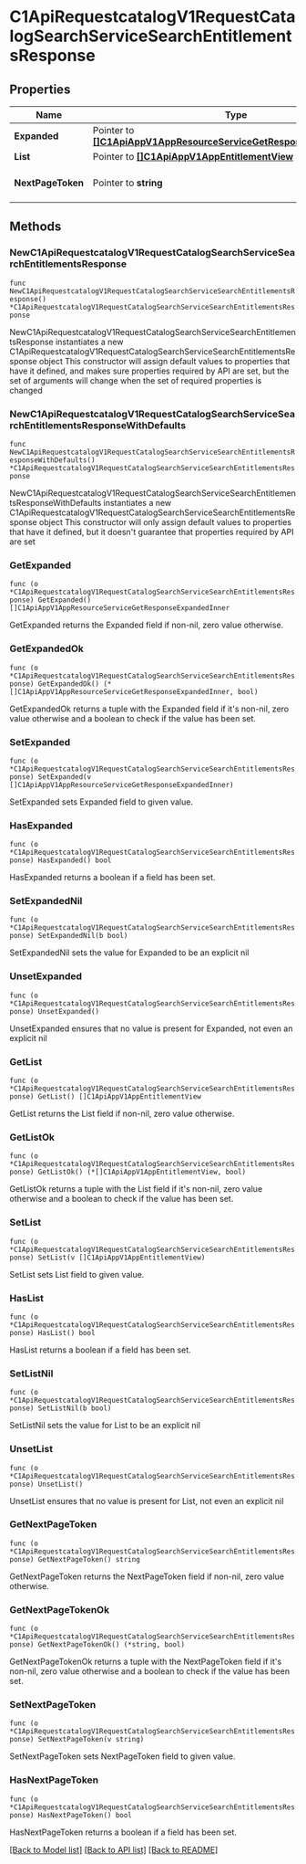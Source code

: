 # C1ApiRequestcatalogV1RequestCatalogSearchServiceSearchEntitlementsResponse

## Properties

Name | Type | Description | Notes
------------ | ------------- | ------------- | -------------
**Expanded** | Pointer to [**[]C1ApiAppV1AppResourceServiceGetResponseExpandedInner**](C1ApiAppV1AppResourceServiceGetResponseExpandedInner.md) | The expanded field. | [optional] 
**List** | Pointer to [**[]C1ApiAppV1AppEntitlementView**](C1ApiAppV1AppEntitlementView.md) | The list field. | [optional] 
**NextPageToken** | Pointer to **string** | The nextPageToken field. | [optional] 

## Methods

### NewC1ApiRequestcatalogV1RequestCatalogSearchServiceSearchEntitlementsResponse

`func NewC1ApiRequestcatalogV1RequestCatalogSearchServiceSearchEntitlementsResponse() *C1ApiRequestcatalogV1RequestCatalogSearchServiceSearchEntitlementsResponse`

NewC1ApiRequestcatalogV1RequestCatalogSearchServiceSearchEntitlementsResponse instantiates a new C1ApiRequestcatalogV1RequestCatalogSearchServiceSearchEntitlementsResponse object
This constructor will assign default values to properties that have it defined,
and makes sure properties required by API are set, but the set of arguments
will change when the set of required properties is changed

### NewC1ApiRequestcatalogV1RequestCatalogSearchServiceSearchEntitlementsResponseWithDefaults

`func NewC1ApiRequestcatalogV1RequestCatalogSearchServiceSearchEntitlementsResponseWithDefaults() *C1ApiRequestcatalogV1RequestCatalogSearchServiceSearchEntitlementsResponse`

NewC1ApiRequestcatalogV1RequestCatalogSearchServiceSearchEntitlementsResponseWithDefaults instantiates a new C1ApiRequestcatalogV1RequestCatalogSearchServiceSearchEntitlementsResponse object
This constructor will only assign default values to properties that have it defined,
but it doesn't guarantee that properties required by API are set

### GetExpanded

`func (o *C1ApiRequestcatalogV1RequestCatalogSearchServiceSearchEntitlementsResponse) GetExpanded() []C1ApiAppV1AppResourceServiceGetResponseExpandedInner`

GetExpanded returns the Expanded field if non-nil, zero value otherwise.

### GetExpandedOk

`func (o *C1ApiRequestcatalogV1RequestCatalogSearchServiceSearchEntitlementsResponse) GetExpandedOk() (*[]C1ApiAppV1AppResourceServiceGetResponseExpandedInner, bool)`

GetExpandedOk returns a tuple with the Expanded field if it's non-nil, zero value otherwise
and a boolean to check if the value has been set.

### SetExpanded

`func (o *C1ApiRequestcatalogV1RequestCatalogSearchServiceSearchEntitlementsResponse) SetExpanded(v []C1ApiAppV1AppResourceServiceGetResponseExpandedInner)`

SetExpanded sets Expanded field to given value.

### HasExpanded

`func (o *C1ApiRequestcatalogV1RequestCatalogSearchServiceSearchEntitlementsResponse) HasExpanded() bool`

HasExpanded returns a boolean if a field has been set.

### SetExpandedNil

`func (o *C1ApiRequestcatalogV1RequestCatalogSearchServiceSearchEntitlementsResponse) SetExpandedNil(b bool)`

 SetExpandedNil sets the value for Expanded to be an explicit nil

### UnsetExpanded
`func (o *C1ApiRequestcatalogV1RequestCatalogSearchServiceSearchEntitlementsResponse) UnsetExpanded()`

UnsetExpanded ensures that no value is present for Expanded, not even an explicit nil
### GetList

`func (o *C1ApiRequestcatalogV1RequestCatalogSearchServiceSearchEntitlementsResponse) GetList() []C1ApiAppV1AppEntitlementView`

GetList returns the List field if non-nil, zero value otherwise.

### GetListOk

`func (o *C1ApiRequestcatalogV1RequestCatalogSearchServiceSearchEntitlementsResponse) GetListOk() (*[]C1ApiAppV1AppEntitlementView, bool)`

GetListOk returns a tuple with the List field if it's non-nil, zero value otherwise
and a boolean to check if the value has been set.

### SetList

`func (o *C1ApiRequestcatalogV1RequestCatalogSearchServiceSearchEntitlementsResponse) SetList(v []C1ApiAppV1AppEntitlementView)`

SetList sets List field to given value.

### HasList

`func (o *C1ApiRequestcatalogV1RequestCatalogSearchServiceSearchEntitlementsResponse) HasList() bool`

HasList returns a boolean if a field has been set.

### SetListNil

`func (o *C1ApiRequestcatalogV1RequestCatalogSearchServiceSearchEntitlementsResponse) SetListNil(b bool)`

 SetListNil sets the value for List to be an explicit nil

### UnsetList
`func (o *C1ApiRequestcatalogV1RequestCatalogSearchServiceSearchEntitlementsResponse) UnsetList()`

UnsetList ensures that no value is present for List, not even an explicit nil
### GetNextPageToken

`func (o *C1ApiRequestcatalogV1RequestCatalogSearchServiceSearchEntitlementsResponse) GetNextPageToken() string`

GetNextPageToken returns the NextPageToken field if non-nil, zero value otherwise.

### GetNextPageTokenOk

`func (o *C1ApiRequestcatalogV1RequestCatalogSearchServiceSearchEntitlementsResponse) GetNextPageTokenOk() (*string, bool)`

GetNextPageTokenOk returns a tuple with the NextPageToken field if it's non-nil, zero value otherwise
and a boolean to check if the value has been set.

### SetNextPageToken

`func (o *C1ApiRequestcatalogV1RequestCatalogSearchServiceSearchEntitlementsResponse) SetNextPageToken(v string)`

SetNextPageToken sets NextPageToken field to given value.

### HasNextPageToken

`func (o *C1ApiRequestcatalogV1RequestCatalogSearchServiceSearchEntitlementsResponse) HasNextPageToken() bool`

HasNextPageToken returns a boolean if a field has been set.


[[Back to Model list]](../README.md#documentation-for-models) [[Back to API list]](../README.md#documentation-for-api-endpoints) [[Back to README]](../README.md)


